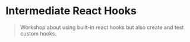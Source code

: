 # Intermediate React Hooks
> Workshop about using built-in react hooks but also create and test custom hooks.